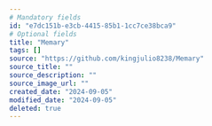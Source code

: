 ```yaml
---
# Mandatory fields
id: "e7dc151b-e3cb-4415-85b1-1cc7ce38bca9"
# Optional fields
title: "Memary"
tags: []
source: "https://github.com/kingjulio8238/Memary"
source_title: ""
source_description: ""
source_image_url: ""
created_date: "2024-09-05"
modified_date: "2024-09-05"
deleted: true
---
```

